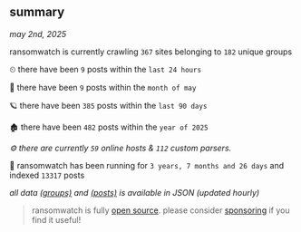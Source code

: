 
## summary
_may 2nd, 2025_

ransomwatch is currently crawling `367` sites belonging to `182` unique groups

⏲ there have been `9` posts within the `last 24 hours`

🦈 there have been `9` posts within the `month of may`

🪐 there have been `385` posts within the `last 90 days`

🏚 there have been `482` posts within the `year of 2025`

_⚙️ there are currently `59` online hosts & `112` custom parsers._

🦕 ransomwatch has been running for `3 years, 7 months and 26 days` and indexed `13317` posts

_all data  [(groups)](http://ransomwhat.telemetry.ltd/groups) and [(posts)](http://ransomwhat.telemetry.ltd/posts) is available in JSON (updated hourly)_

> ransomwatch is fully [open source](https://github.com/joshhighet/ransomwatch#ransomwatch--). please consider [sponsoring](https://github.com/sponsors/joshhighet) if you find it useful!
